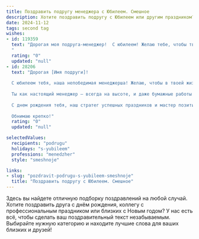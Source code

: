 ```yaml
---
title: Поздравить подругу менеджера с Юбилеем. Смешное
description: Хотите поздравить подругу с Юбилеем или другим праздником? Наш ИИ создаст незабываемое поздравление, а вы обязательно выделитесь среди других.  
date: 2024-11-12
tags: second tag
wishes:
- id: 119359
  text: "Дорогая моя подруга-менеджер!  С юбилеем! Желаю тебе, чтобы твой график был загружен только приятными встречами, а дедлайны — только на новые туфли и путешествия. Пусть твой успех будет таким же головокружительным, как и твои скидки на шопинг, а зарплата —  как бездонная волшебная сумочка.  В общем, с юбилеем, пусть жизнь будет сладкой, как твой корпоративный торт (но без лишних калорий, конечно)!
  "
  rating: "0"
  updated: "null"
- id: 28206
  text: "Дорогая [Имя подруги]!
  
  С юбилеем тебя, наша непобедимая менеджерша! Желаю, чтобы в твоей жизни все проекты заканчивались успешно, а дедлайны так и просили о продлении! Пусть каждый день приносит новые офферы — хотя бы бесплатной пиццы на работу!
  
  Ты как настоящий менеджер — всегда на высоте, и даже бумажные работы удается сделать так, что они кажутся записями в дневнике счастья. Пусть твои идеи взлетают так же стремительно, как твой график собеседований! А рабочие моменты пусть радуют так, будто ты выиграла в лотерею!
  
  С днем рождения тебя, наш стратег успешных праздников и мастер позитивного настроения! Пусть твои мечты сбываются быстрее, чем ты успеешь их запланировать!
  
  Обнимаю крепко!"
  rating: "0"
  updated: "null"

selectedValues:
  recipients: "podrugu"
  holidays: "s-yubileem"
  professions: "menedzher"
  style: "smeshnoje"

links:
- slug: "pozdravit-podrugu-s-yubileem-smeshnoje"
  title: "Поздравить подругу с Юбилеем. Смешное"
---
```


Здесь вы найдете отличную подборку поздравлений на любой случай.
Хотите поздравить друга с днём рождения, коллегу с профессиональным праздником или близких с Новым годом? У нас есть всё, чтобы сделать ваш поздравительный текст незабываемым. Выбирайте нужную категорию и находите лучшие слова для ваших близких и друзей!
